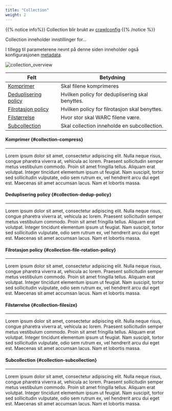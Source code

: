 ```yaml
---
title: "Collection"
weight: 2
---
```


{{% notice info%}}
Collection blir brukt av [crawlconfig](../crawlconfig)
{{% /notice %}}

Collection inneholder innstillinger for...

I tillegg til parameterene nevnt på denne siden
inneholder også konfigurasjonen [metadata](../#veidemann-meta).

![collection_overview](/veidemann/docs/img/collection/veidemann_dashboard_collection_overview.png)

Felt                                                  | Betydning
------------------------------------------------------|----------------------------------------------------------------
[Komprimer](#collection-compress)                     | Skal filene komprimeres
[Deduplisering policy](#collection-dedup-policy)      | Hvilken policy for deduplisering skal benyttes.
[Filrotasjon policy](#collection-file-rotation-policy)| Hvilken policy for filrotasjon skal benyttes.
[Filstørrelse](#collection-filesize)                  | Hvor stor skal WARC filene være.
[Subcollection](#collection-subcollection)            | Skal collection inneholde en subcollection. 
                                               
                                               
#### Komprimer {#collection-compress}
-------------------------------------
Lorem ipsum dolor sit amet, consectetur adipiscing elit. Nulla neque risus, congue pharetra viverra at, 
vehicula ac lorem. Praesent sollicitudin semper metus vestibulum commodo. Proin sit amet fringilla tellus. 
Aliquam erat volutpat. Integer tincidunt elementum ipsum ut feugiat. Nam suscipit, tortor sed sollicitudin vulputate,
odio sem rutrum ex, vel hendrerit arcu dui eget est. Maecenas sit amet accumsan lacus. Nam et lobortis massa.

#### Deduplisering policy {#collection-dedup-policy}
----------------------------------------------------                                               
Lorem ipsum dolor sit amet, consectetur adipiscing elit. Nulla neque risus, congue pharetra viverra at, 
vehicula ac lorem. Praesent sollicitudin semper metus vestibulum commodo. Proin sit amet fringilla tellus. 
Aliquam erat volutpat. Integer tincidunt elementum ipsum ut feugiat. Nam suscipit, tortor sed sollicitudin vulputate,
odio sem rutrum ex, vel hendrerit arcu dui eget est. Maecenas sit amet accumsan lacus. Nam et lobortis massa.

#### Filrotasjon policy {#collection-file-rotation-policy}
----------------------------------------------------------
Lorem ipsum dolor sit amet, consectetur adipiscing elit. Nulla neque risus, congue pharetra viverra at, 
vehicula ac lorem. Praesent sollicitudin semper metus vestibulum commodo. Proin sit amet fringilla tellus. 
Aliquam erat volutpat. Integer tincidunt elementum ipsum ut feugiat. Nam suscipit, tortor sed sollicitudin vulputate,
odio sem rutrum ex, vel hendrerit arcu dui eget est. Maecenas sit amet accumsan lacus. Nam et lobortis massa.

#### Filstørrelse {#collection-filesize}
----------------------------------------
Lorem ipsum dolor sit amet, consectetur adipiscing elit. Nulla neque risus, congue pharetra viverra at, 
vehicula ac lorem. Praesent sollicitudin semper metus vestibulum commodo. Proin sit amet fringilla tellus. 
Aliquam erat volutpat. Integer tincidunt elementum ipsum ut feugiat. Nam suscipit, tortor sed sollicitudin vulputate,
odio sem rutrum ex, vel hendrerit arcu dui eget est. Maecenas sit amet accumsan lacus. Nam et lobortis massa.

#### Subcollection {#collection-subcollection}
----------------------------------------------
Lorem ipsum dolor sit amet, consectetur adipiscing elit. Nulla neque risus, congue pharetra viverra at, 
vehicula ac lorem. Praesent sollicitudin semper metus vestibulum commodo. Proin sit amet fringilla tellus. 
Aliquam erat volutpat. Integer tincidunt elementum ipsum ut feugiat. Nam suscipit, tortor sed sollicitudin vulputate,
odio sem rutrum ex, vel hendrerit arcu dui eget est. Maecenas sit amet accumsan lacus. Nam et lobortis massa.